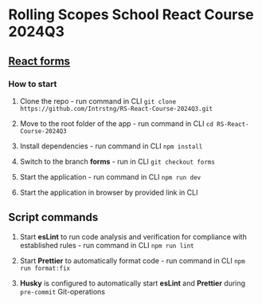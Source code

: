 # Rolling Scopes School React Course 2024Q3

## [React forms](https://github.com/rolling-scopes-school/tasks/blob/master/react/modules/tasks/forms.md)

### How to start

1. Clone the repo - run command in CLI `git clone https://github.com/Intrstng/RS-React-Course-2024Q3.git`

2. Move to the root folder of the app - run command in CLI `cd RS-React-Course-2024Q3`

3. Install dependencies - run command in CLI `npm install`

4. Switch to the branch **forms** - run in CLI `git checkout forms`

5. Start the application - run command in CLI `npm run dev`

6. Start the application in browser by provided link in CLI

## Script commands

1. Start **esLint** to run code analysis and verification for compliance with established rules - run command in CLI `npm run lint`

2. Start **Prettier** to automatically format code - run command in CLI `npm run format:fix`

3. **Husky** is configured to automatically start **esLint** and **Prettier** during `pre-commit` Git-operations